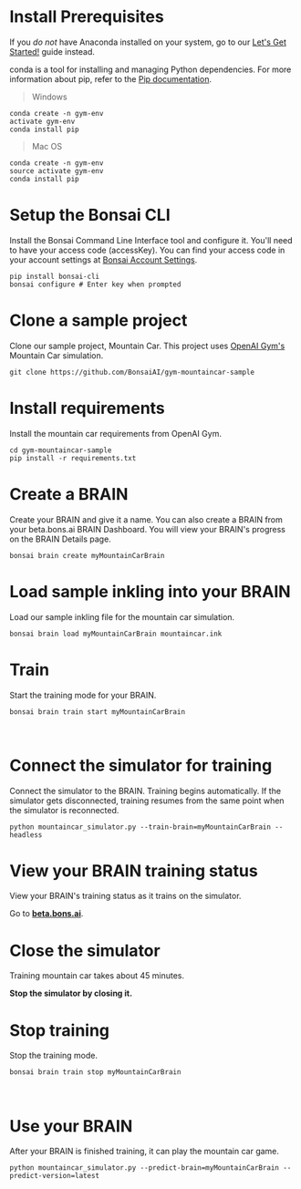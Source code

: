 # Install Prerequisites

If you *do not* have Anaconda installed on your system, go to our [Let's Get Started!][2] guide instead.

conda is a tool for installing and managing Python dependencies. For more information about pip, refer to the [Pip documentation](https://pip.pypa.io/en/stable/).

> Windows

```shell
conda create -n gym-env
activate gym-env
conda install pip
```

> Mac OS

```shell
conda create -n gym-env
source activate gym-env
conda install pip
```

# Setup the Bonsai CLI

Install the Bonsai Command Line Interface tool and configure it. You'll need to have your access code (accessKey). You can find your access code in your account settings at [Bonsai Account Settings](https://beta.bons.ai/accounts/settings).

```shell
pip install bonsai-cli
bonsai configure # Enter key when prompted
```

# Clone a sample project

Clone our sample project, Mountain Car. This project uses [OpenAI Gym's][3] Mountain Car simulation.

```shell
git clone https://github.com/BonsaiAI/gym-mountaincar-sample
```

# Install requirements

Install the mountain car requirements from OpenAI Gym.

```shell
cd gym-mountaincar-sample
pip install -r requirements.txt
```

# Create a BRAIN

Create your BRAIN and give it a name. You can also create a BRAIN from your beta.bons.ai BRAIN Dashboard. You will view your BRAIN's progress on the BRAIN Details page.

```shell
bonsai brain create myMountainCarBrain
```

# Load sample inkling into your BRAIN

Load our sample inkling file for the mountain car simulation.

```shell
bonsai brain load myMountainCarBrain mountaincar.ink
```

# Train

Start the training mode for your BRAIN.

```shell
bonsai brain train start myMountainCarBrain
```
‍

# Connect the simulator for training

Connect the simulator to the BRAIN. Training begins automatically. If the simulator gets disconnected, training resumes from the same point when the simulator is reconnected.

```shell
python mountaincar_simulator.py --train-brain=myMountainCarBrain --headless
```

# View your BRAIN training status

View your BRAIN's training status as it trains on the simulator.

 Go to [**beta.bons.ai**][4].

# Close the simulator

Training mountain car takes about 45 minutes.

**Stop the simulator by closing it.**

# Stop training

Stop the training mode.

```shell
bonsai brain train stop myMountainCarBrain
```
‍
# Use your BRAIN

After your BRAIN is finished training, it can play the mountain car game.

```shell
python mountaincar_simulator.py --predict-brain=myMountainCarBrain --predict-version=latest
```

[1]: https://bons.ai
[2]: ./getting_started.html#let-39-s-get-started
[3]: https://gym.openai.com/envs/MountainCar-v0
[4]: https://beta.bons.ai
